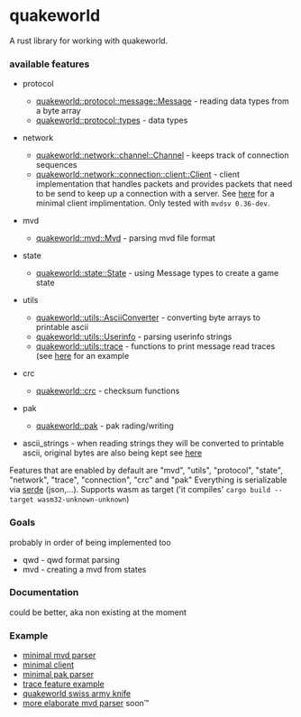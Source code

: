 quakeworld
=====
A rust library for working with quakeworld. 
### available features
 * protocol
   * [quakeworld::protocol::message::Message](./src/protocol/message/mod.rs) - reading data types from a byte array
   * [quakeworld::protocol::types](./src/protocol/types.rs) - data types

* network
   * [quakeworld::network::channel::Channel](./src/protocol/channel.rs) - keeps track of connection sequences
   * [quakeworld::network::connection::client::Client](./src/protocol/connection/client.rs) - client implementation that handles packets and provides packets that need to be send to keep up a connection with a server. See [here](./example/client.rs) for a minimal client implimentation. Only tested with `mvdsv 0.36-dev`.

 * mvd
   * [quakeworld::mvd::Mvd](./src/mvd/mod.rs) - parsing mvd file format

 * state
   * [quakeworld::state::State](./src/state/mod.rs) - using Message types to create a game state

 * utils 
   * [quakeworld::utils::AsciiConverter](./src/utils/ascii_converter.rs) - converting byte arrays to printable ascii
   * [quakeworld::utils::Userinfo](./src/utils/userinfo.rs) - parsing userinfo strings
   * [quakeworld::utils::trace](./src/utils/trace.rs) - functions to print message read traces (see [here](./examples/trace.rs) for an example

 * crc
   * [quakeworld::crc](./src/crc/mod.rs) - checksum functions 

 * pak
   * [quakeworld::pak](./src/pak/mod.rs) - pak rading/writing

 * ascii_strings - when reading strings they will be converted to printable ascii, original bytes are also being kept see [here](./src/protocol/types.rs#L12)

Features that are enabled by default are "mvd", "utils", "protocol", "state", "network", "trace", "connection", "crc" and "pak"
Everything is serializable via [serde](https://github.com/serde-rs/serde) (json,...). Supports wasm as target ('it compiles' ```cargo build --target wasm32-unknown-unknown```) 

### Goals 
probably in order of being implemented too
* qwd - qwd format parsing
* mvd - creating a mvd from states

### Documentation
could be better, aka non existing at the moment

### Example
  * [minimal mvd parser](./examples/mvd_parser.rs)
  * [minimal client](./examples/client.rs)
  * [minimal pak parser](./examples/pak.rs)
  * [trace feature example](./examples/trace.rs)
  * [quakeworld swiss army knife](https://github.com/jogi1/qwsak)
  * [more elaborate mvd parser](https://github.com/jogi1/statyr) soon™
